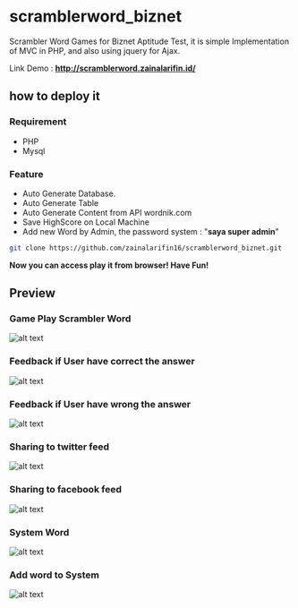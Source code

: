 # scramblerword_biznet
Scrambler Word Games for Biznet Aptitude Test, it is simple Implementation of MVC in PHP, and also using jquery for Ajax.

Link Demo : **http://scramblerword.zainalarifin.id/**

## how to deploy it

### Requirement
* PHP
* Mysql

### Feature
* Auto Generate Database.
* Auto Generate Table
* Auto Generate Content from API wordnik.com
* Save HighScore on Local Machine
* Add new Word by Admin, the password system : "**saya super admin**"

```bash
git clone https://github.com/zainalarifin16/scramblerword_biznet.git
```
**Now you can access play it from browser! Have Fun!**

## Preview

### Game Play Scrambler Word
![alt text](http://zainalarifin.id/wp-content/uploads/2017/07/2.png "Game Play")

### Feedback if User have correct the answer
![alt text](http://zainalarifin.id/wp-content/uploads/2017/07/3.png "Feed")

### Feedback if User have wrong the answer
![alt text](http://zainalarifin.id/wp-content/uploads/2017/07/4.png "Feed")

### Sharing to twitter feed
![alt text](http://zainalarifin.id/wp-content/uploads/2017/07/5.png "Feed")

### Sharing to facebook feed
![alt text](http://zainalarifin.id/wp-content/uploads/2017/07/6.png "Feed")

### System Word
![alt text](http://zainalarifin.id/wp-content/uploads/2017/07/7.png "Feed")


### Add word to System
![alt text](http://zainalarifin.id/wp-content/uploads/2017/07/8.png "Feed")
